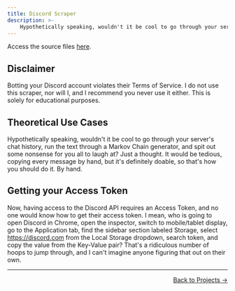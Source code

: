```yaml
---
title: Discord Scraper
description: >-
    Hypothetically speaking, wouldn't it be cool to go through your server's chat history, run the text through a Markov Chain generator, and spit out some nonsense for you all to laugh at? Just a thought. It would be tedious, copying every message by hand, but it's definitely doable, so that's how you should do it. By hand.
---
```


Access the source files [here](https://github.com/ronikbhaskar/discord_scraper). 

## Disclaimer

Botting your Discord account violates their Terms of Service. I do not use this scraper, nor will I, and I recommend you never use it either. This is solely for educational purposes.

## Theoretical Use Cases

Hypothetically speaking, wouldn't it be cool to go through your server's chat history, run the text through a Markov Chain generator, and spit out some nonsense for you all to laugh at? Just a thought. It would be tedious, copying every message by hand, but it's definitely doable, so that's how you should do it. By hand.

## Getting your Access Token

Now, having access to the Discord API requires an Access Token, and no one would know how to get their access token. I mean, who is going to open Discord in Chrome, open the inspector, switch to mobile/tablet display, go to the Application tab, find the sidebar section labeled Storage, select https://discord.com from the Local Storage dropdown, search token, and copy the value from the Key-Value pair? That's a ridiculous number of hoops to jump through, and I can't imagine anyone figuring that out on their own. 

 ---

<p align="right"><a href="/projects/">Back to Projects →</a></p>